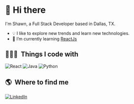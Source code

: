 #  👋 Hi there
<p>
  I'm Shawn, a Full Stack Developer based in Dallas, TX. 

  - 💡  I like to explore new trends and learn new technologies.
  - 🌱 I’m currently learning [ReactJs](https://reactjs.org/)
</p>

## 👨🏻‍💻 &nbsp;Things I code with ##
<p>
  <img alt="React" src="https://img.shields.io/badge/-React-45b8d8?style=flat-square&logo=react&logoColor=white" />
  <img alt="Java" src="https://img.shields.io/badge/-Java-orange" />
  <img alt="Python" src="https://img.shields.io/badge/-Python-blue" />
</p>

## 🌎 &nbsp;Where to find me ##
<p>
  <a href="https://www.linkedin.com/in/shawn-george12/" target="_blank"><img alt="LinkedIn" src="https://img.shields.io/badge/-Linkedin-%230077B5.svg?&style=for-the-badge&logo=linkedin&logoColor=white" /></a>
</p>
